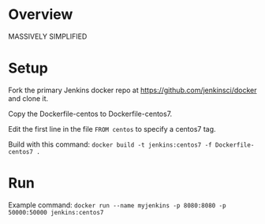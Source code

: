 # Overview

MASSIVELY SIMPLIFIED

# Setup

Fork the primary Jenkins docker repo at https://github.com/jenkinsci/docker and clone it.

Copy the Dockerfile-centos to Dockerfile-centos7.

Edit the first line in the file `FROM centos` to specify a centos7 tag.

Build with this command:
`docker build -t jenkins:centos7 -f Dockerfile-centos7 .`

# Run

Example command:
`docker run --name myjenkins -p 8080:8080 -p 50000:50000 jenkins:centos7`


